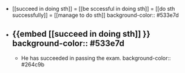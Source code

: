 - [[succeed in doing sth]] = [[be sccessful in doing sth]] = [[do sth successfully]] = [[manage to do sth]]
  background-color:: #533e7d
- {{embed [[succeed in doing sth]] }}
  background-color:: #533e7d
	-
	- He has succeeded in passing the exam.
	  background-color:: #264c9b